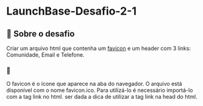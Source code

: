 # LaunchBase-Desafio-2-1

## 🚀 Sobre o desafio

Criar um arquivo html que contenha um [favicon](favicon.ico) e um header com 3 links: Comunidade, Email e Telefone.

### 🌟

O favicon é o ícone que aparece na aba do navegador. O arquivo está disponível com o nome favicon.ico. Para utilizá-lo é necessário importá-lo com a tag link no html. ser dada a dica de utilizar a tag link na head do html.
